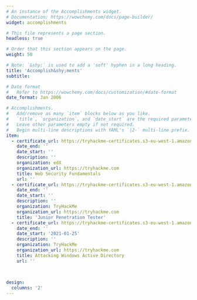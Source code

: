 ```yaml
---
# An instance of the Accomplishments widget.
# Documentation: https://wowchemy.com/docs/page-builder/
widget: accomplishments

# This file represents a page section.
headless: true

# Order that this section appears on the page.
weight: 50

# Note: `&shy;` is used to add a 'soft' hyphen in a long heading.
title: 'Accomplish&shy;ments'
subtitle:

# Date format
#   Refer to https://wowchemy.com/docs/customization/#date-format
date_format: Jan 2006

# Accomplishments.
#   Add/remove as many `item` blocks below as you like.
#   `title`, `organization`, and `date_start` are the required parameters.
#   Leave other parameters empty if not required.
#   Begin multi-line descriptions with YAML's `|2-` multi-line prefix.
item:
  - certificate_url: https://tryhackme-certificates.s3-eu-west-1.amazonaws.com/THM-OEZ1YH9EM6.png
    date_end: ''
    date_start: ''
    description: ''
    organization: edX
    organization_url: https://tryhackme.com
    title: Web Security Fundamentals
    url: ''
  - certificate_url: https://tryhackme-certificates.s3-eu-west-1.amazonaws.com/THM-2ZT2MFSBSP.png
    date_end: ''
    date_start: ''
    description: ''
    organization: TryHackMe
    organization_url: https://tryhackme.com
    title: 'Junior Penetration Tester'
  - certificate_url: https://tryhackme-certificates.s3-eu-west-1.amazonaws.com/THM-61KMHTOGWN.png
    date_end: ''
    date_start: '2021-01-25'
    description: ''
    organization: TryHackMe
    organization_url: https://tryhackme.com
    title: Attacking Windows Active Directory
    url: ''
  
  

design:
  columns: '2'
---
```

